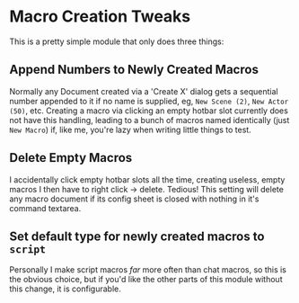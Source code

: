 # Macro Creation Tweaks

This is a pretty simple module that only does three things:

## Append Numbers to Newly Created Macros
Normally any Document created via a 'Create X' dialog gets a sequential number appended to it if no name is supplied, eg, `New Scene (2)`, `New Actor (50)`, etc. Creating a macro via clicking an empty hotbar slot currently does not have this handling, leading to a bunch of macros named identically (just `New Macro`) if, like me, you're lazy when writing little things to test.

## Delete Empty Macros
I accidentally click empty hotbar slots all the time, creating useless, empty macros I then have to right click -> delete. Tedious! This setting will delete any macro document if its config sheet is closed with nothing in it's command textarea.

## Set default type for newly created macros to `script`
Personally I make script macros *far* more often than chat macros, so this is the obvious choice, but if you'd like the other parts of this module without this change, it is configurable.